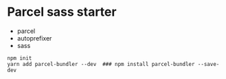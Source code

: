 # Parcel sass starter
- parcel
- autoprefixer
- sass

```
npm init
yarn add parcel-bundler --dev  ### npm install parcel-bundler --save-dev
```
